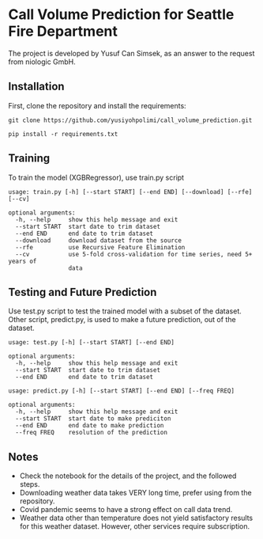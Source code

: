 # Call Volume Prediction for Seattle Fire Department

The project is developed by Yusuf Can Simsek, as an answer to the request from
niologic GmbH. 

## Installation

First, clone the repository and install the requirements:

```
git clone https://github.com/yusiyohpolimi/call_volume_prediction.git

pip install -r requirements.txt
```

## Training  
  
To train the model (XGBRegressor), use train.py script

```
usage: train.py [-h] [--start START] [--end END] [--download] [--rfe] [--cv]

optional arguments:
  -h, --help     show this help message and exit
  --start START  start date to trim dataset
  --end END      end date to trim dataset
  --download     download dataset from the source
  --rfe          use Recursive Feature Elimination
  --cv           use 5-fold cross-validation for time series, need 5+ years of
                 data
```

## Testing and Future Prediction

Use test.py script to test the trained model with a subset of the dataset. 
Other script, predict.py, is used to make a future prediction, out of the dataset.

```
usage: test.py [-h] [--start START] [--end END]

optional arguments:
  -h, --help     show this help message and exit
  --start START  start date to trim dataset
  --end END      end date to trim dataset

usage: predict.py [-h] [--start START] [--end END] [--freq FREQ]

optional arguments:
  -h, --help     show this help message and exit
  --start START  start date to make prediciton
  --end END      end date to make prediction
  --freq FREQ    resolution of the prediction
```
 
## Notes
 
*	Check the notebook for the details of the project, and the followed steps.
*	Downloading weather data takes VERY long time, prefer using from the repository.
*	Covid pandemic seems to have a strong effect on call data trend.
*	Weather data other than temperature does not yield satisfactory results for
    this weather dataset. However, other services require subscription.


 
